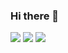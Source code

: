 ### Hi there 👋

<img src="https://github-readme-stats.vercel.app/api?username=mosericko&show_icons=true&theme=radical" />


<img src="https://img.shields.io/badge/Kotlin-0095D5?&style=for-the-badge&logo=kotlin&logoColor=white" />
<img src="https://img.shields.io/badge/java-ED8B00?&style=for-the-badge&logo=java&logoColor=white" />
